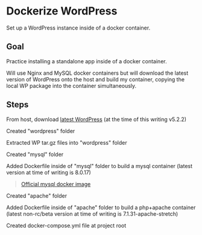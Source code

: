 # Dockerize WordPress
Set up a WordPress instance inside of a docker container.

## Goal
Practice installing a standalone app inside of a docker container.

Will use Nginx and MySQL docker containers but will download the latest version of WordPress onto the host and build my container, copying the local WP package into the container simultaneously.

## Steps
From host, download [latest WordPress](https://wordpress.org/latest.tar.gz) (at the time of this writing v5.2.2)

Created "wordpress" folder

Extracted WP tar.gz files into "wordpress" folder

Created "mysql" folder

Added Dockerfile inside of "mysql" folder to build a mysql container (latest version at time of writing is 8.0.17)
> [Official mysql docker image](https://hub.docker.com/_/mysql/)

Created "apache" folder

Added Dockerfile inside of "apache" folder to build a php+apache container (latest non-rc/beta version at time of writing is 7.1.31-apache-stretch)

Created docker-compose.yml file at project root
